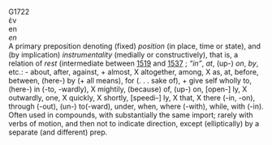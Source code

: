 <body>
  <p>G1722<br>  ἐν  <br> en  <br><i>en </i><br>A primary preposition denoting (fixed) <i>position</i> (in place, time or state), and (by implication) <i>instrumentality</i> (medially or constructively), that is, a relation of <i>rest</i> (intermediate between <a href="g1519.htm">1519</a> and <a href="g1537.htm">1537</a> ; <i>“in”</i>, <i>at</i>, (up-) <i>on</i>, <i>by</i>, etc.: - about, after, against, + almost, X altogether, among, X as, at, before, between, (here-) by (+ all means), for (. . . sake of), + give self wholly to, (here-) in (-to, -wardly), X mightily, (because) of, (up-) on, [open-] ly, X outwardly, one, X quickly, X shortly, [speedi-] ly, X that, X there (-in, -on), through (-out), (un-) to(-ward), under, when, where (-with), while, with (-in). Often used in compounds, with substantially the same import; rarely with verbs of motion, and then not to indicate direction, except (elliptically) by a separate (and different) prep.<br></p>
 </body>